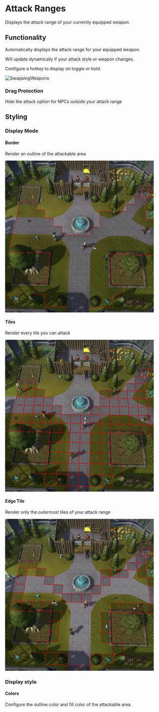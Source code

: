 # Attack Ranges

Displays the attack range of your currently equipped weapon.

## Functionality
Automatically displays the attack range for your equipped weapon.

Will update dynamically if your attack style or weapon changes.

Configure a hotkey to display on toggle or hold.

![SwappingWeapons](https://media.giphy.com/media/v1.Y2lkPTc5MGI3NjExdWw1N3c5eHFyYTdzdHVzanp3em8zOWphb3BxZnV0a2R6eGRoZjV5MyZlcD12MV9pbnRlcm5hbF9naWZfYnlfaWQmY3Q9Zw/pnBdvWrBf6D1AdDFek/giphy.gif)

### Drag Protection
Hide the attack option for NPCs outside your attack range

## Styling
### Display Mode
#### Border
Render an outline of the attackable area

![border.png](assets/border.png)

#### Tiles
Render every tile you can attack

![tiles.png](assets/tile.png)
#### Edge Tile
Render only the outermost tiles of your attack range

![edgetiles.png](assets/edgetile.png)
### Display style
#### Colors
Configure the outline color and fill color of the attackable area.